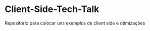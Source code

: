 Client-Side-Tech-Talk
=====================

Repositório para colocar uns exemplos de client side e otimizações